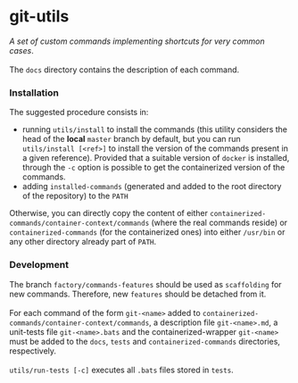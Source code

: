 # git-utils
<i>A set of custom commands implementing shortcuts for very common cases</i>.<br><br>
The ```docs``` directory contains the description of each command.

### Installation
The suggested procedure consists in:
- running ```utils/install``` to install the commands (this utility considers the head of the <b>local</b> ```master``` branch by default, but you can run ```utils/install [<ref>]``` to install the version of the commands present in a given reference). Provided that a suitable version of ```docker``` is installed, through the ```-c``` option is possible to get the containerized version of the commands.
- adding ```installed-commands``` (generated and added to the root directory of the repository) to the ```PATH```

Otherwise, you can directly copy the content of either ```containerized-commands/container-context/commands``` (where the real commands reside) or ```containerized-commands``` (for the containerized ones) into either ```/usr/bin``` or any other directory already part of ```PATH```.

### Development
The branch ```factory/commands-features``` should be used as ```scaffolding``` for new commands. Therefore, new ```features``` should be detached from it.<br><br>
For each command of the form ```git-<name>``` added to ```containerized-commands/container-context/commands```, a description file ```git-<name>.md```, a unit-tests file ```git-<name>.bats``` and the containerized-wrapper ```git-<name>``` must be added to the ```docs```, ```tests``` and ```containerized-commands``` directories, respectively.<br><br>
```utils/run-tests [-c]``` executes all ```.bats``` files stored in ```tests```.
